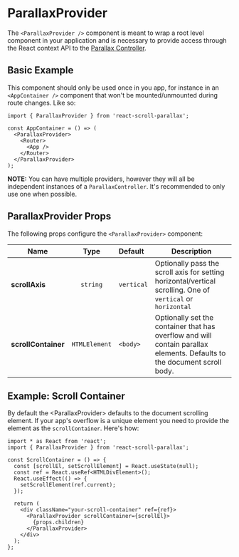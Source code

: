 # ParallaxProvider

The `<ParallaxProvider />` component is meant to wrap a root level component in your application and is necessary to provide access through the React context API to the [Parallax Controller](https://parallax-controller.vercel.app/docs/intro).

## Basic Example

This component should only be used once in you app, for instance in an `<AppContainer />` component that won't be mounted/unmounted during route changes. Like so:

```tsx
import { ParallaxProvider } from 'react-scroll-parallax';

const AppContainer = () => (
  <ParallaxProvider>
    <Router>
      <App />
    </Router>
  </ParallaxProvider>
);
```

**NOTE:** You can have multiple providers, however they will all be independent instances of a `ParallaxController`. It's recommended to only use one when possible.

## ParallaxProvider Props

The following props configure the `<ParallaxProvider>` component:

| Name                |     Type      | Default    | Description                                                                                                              |
| ------------------- | :-----------: | :--------- | ------------------------------------------------------------------------------------------------------------------------ |
| **scrollAxis**      |   `string`    | `vertical` | Optionally pass the scroll axis for setting horizontal/vertical scrolling. One of `vertical` or `horizontal`             |
| **scrollContainer** | `HTMLElement` | `<body>`   | Optionally set the container that has overflow and will contain parallax elements. Defaults to the document scroll body. |

## Example: Scroll Container

By default the <ParallaxProvider\> defaults to the document scrolling element. If your app's overflow is a unique element you need to provide the element as the `scrollContainer`. Here's how:

```tsx
import * as React from 'react';
import { ParallaxProvider } from 'react-scroll-parallax';

const ScrollContainer = () => {
  const [scrollEl, setScrollElement] = React.useState(null);
  const ref = React.useRef<HTMLDivElement>();
  React.useEffect(() => {
    setScrollElement(ref.current);
  });

  return (
    <div className="your-scroll-container" ref={ref}>
      <ParallaxProvider scrollContainer={scrollEl}>
        {props.children}
      </ParallaxProvider>
    </div>
  );
};
```
